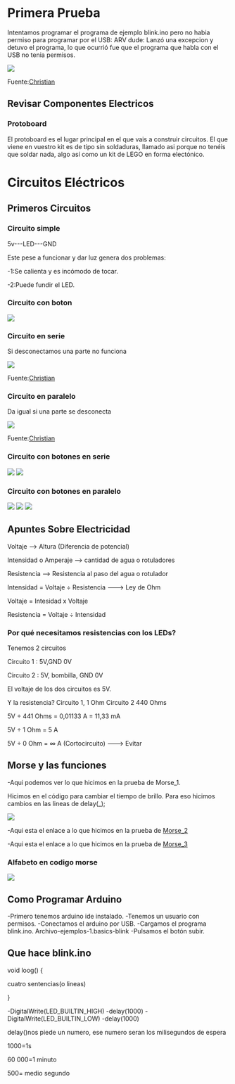# Primera Prueba
Intentamos programar el programa de ejemplo blink.ino pero no habia permiso para programar por el USB: ARV dude: Lanzó una excepcion y detuvo el programa, lo que ocurrió fue que el programa que habla con el USB no tenia permisos. 

![](https://github.com/Tabrih/Arduino/blob/main/Error%20arduino%201.png)

Fuente:[Christian](https://github.com/Tabrih)

## Revisar Componentes Electricos

### Protoboard
El protoboard es el lugar principal en el que vais a construir circuitos. El que viene en vuestro kit es de tipo sin soldaduras, llamado asi porque no tenéis que soldar nada, algo así  como un kit de LEGO en forma electónico.

# Circuitos Eléctricos

## Primeros Circuitos

### Circuito simple

5v---LED---GND

Este pese a funcionar y dar luz genera dos problemas:

-1:Se calienta y es incómodo de tocar.

-2:Puede fundir el LED.

### Circuito con boton
![](https://github.com/miguelamgel1107/Arduino/blob/main/arduino.png)

### Circuito en serie

Si desconectamos una parte no funciona

![](https://raw.githubusercontent.com/Tabrih/Arduino/main/IMG_20211006_124850.jpg)

Fuente:[Christian](https://github.com/Tabrih)

### Circuito en paralelo

Da igual si una parte se desconecta

![](https://raw.githubusercontent.com/Tabrih/Arduino/main/IMG_20211006_123213.jpg)

Fuente:[Christian](https://github.com/Tabrih)

### Circuito con botones en serie 

![](https://github.com/miguelamgel1107/Arduino/blob/main/unknown.png)
![](https://github.com/miguelamgel1107/Arduino/blob/main/unknown1)

### Circuito con botones en paralelo 

![](https://github.com/Tabrih/Arduino/blob/main/IMG_20211006_135736.jpg)
![](https://github.com/Tabrih/Arduino/blob/main/IMG_20211006_135739.jpg)
![](https://github.com/Tabrih/Arduino/blob/main/IMG_20211006_135745.jpg)

## Apuntes Sobre Electricidad

Voltaje --> Altura (Diferencia de potencial)

Intensidad o Amperaje --> cantidad de agua o rotuladores

Resistencia --> Resistencia al paso del agua o rotulador

Intensidad = Voltaje ÷ Resistencia ---> Ley de Ohm

Voltaje = Intesidad x Voltaje

Resistencia = Voltaje ÷ Intensidad

### Por qué necesitamos resistencias con los LEDs?

Tenemos 2 circuitos

Circuito 1 : 5V,GND 0V

Circuito 2 : 5V, bombilla, GND 0V

El voltaje de los dos circuitos es 5V.

Y la resistencia? Circuito 1, 1 Ohm Circuito 2 440 Ohms

5V ÷ 441 Ohms = 0,01133 A = 11,33 mA

5V ÷ 1 Ohm = 5 A

5V ÷ 0 Ohm = ∞ A (Cortocircuito) ---> Evitar

## Morse y las funciones

-Aqui podemos ver lo que hicimos en la prueba de Morse_1.

Hicimos en el código para cambiar el tiempo de brillo. Para eso hicimos cambios en las lineas de delay(_);

![](https://github.com/DavidMenCam/Arduino/blob/main/Captura%20de%20pantalla%20de%202021-10-13%2012-49-56.png)

-Aqui esta el enlace a lo que hicimos en la prueba de [Morse_2](https://github.com/DavidMenCam/Arduino/blob/main/morse_2/morse_2.ino)

-Aqui esta el enlace a lo que hicimos en la prueba de [Morse_3](https://github.com/DavidMenCam/Arduino/blob/main/morse_3/morse_3.ino)

### Alfabeto en codigo morse 

![](https://github.com/miguelamgel1107/Arduino/blob/main/img_como_es_el_alfabeto_morse_15589_600.jpg)

## Como Programar Arduino

-Primero tenemos arduino ide instalado.
-Tenemos un usuario con permisos.
-Conectamos el arduino por USB.
-Cargamos el programa blink.ino. Archivo-ejemplos-1.basics-blink
-Pulsamos el botón subir.

## Que hace blink.ino

void loog() {

cuatro sentencias(o lineas)

}

-DigitalWrite(LED_BUILTIN_HIGH)
-delay(1000)
-DigitalWrite(LED_BUILTIN_LOW)
-delay(1000)

delay()nos piede un numero, ese numero seran los milisegundos de espera

1000=1s

60 000=1 minuto

500= medio segundo
